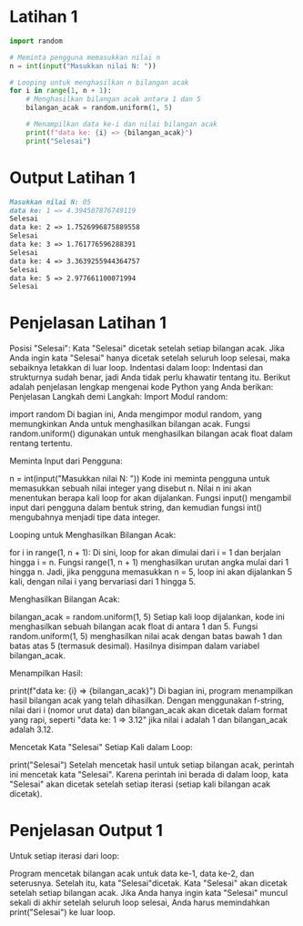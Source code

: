 # Latihan 1
```python
import random

# Meminta pengguna memasukkan nilai n
n = int(input("Masukkan nilai N: "))

# Looping untuk menghasilkan n bilangan acak
for i in range(1, n + 1):
    # Menghasilkan bilangan acak antara 1 dan 5
    bilangan_acak = random.uniform(1, 5)

    # Menampilkan data ke-i dan nilai bilangan acak
    print(f"data ke: {i} => {bilangan_acak}")
    print("Selesai")
```
# Output Latihan 1
````markdown
Masukkan nilai N: 05
data ke: 1 => 4.394507876749119
Selesai
data ke: 2 => 1.7526996875889558
Selesai
data ke: 3 => 1.761776596288391
Selesai
data ke: 4 => 3.3639255944364757
Selesai
data ke: 5 => 2.977661100071994
Selesai
````

# Penjelasan Latihan 1
Posisi "Selesai": Kata "Selesai" dicetak setelah setiap bilangan acak. Jika Anda ingin kata "Selesai" hanya dicetak setelah seluruh loop selesai, maka sebaiknya letakkan di luar loop.
Indentasi dalam loop: Indentasi dan strukturnya sudah benar, jadi Anda tidak perlu khawatir tentang itu. Berikut adalah penjelasan lengkap mengenai kode Python yang Anda berikan:
Penjelasan Langkah demi Langkah:
Import Modul random:

import random
Di bagian ini, Anda mengimpor modul random, yang memungkinkan Anda untuk menghasilkan bilangan acak. Fungsi random.uniform() digunakan untuk menghasilkan bilangan acak float dalam rentang tertentu.

Meminta Input dari Pengguna:

n = int(input("Masukkan nilai N: "))
Kode ini meminta pengguna untuk memasukkan sebuah nilai integer yang disebut n. Nilai n ini akan menentukan berapa kali loop for akan dijalankan. Fungsi input() mengambil input dari pengguna dalam bentuk string, dan kemudian fungsi int() mengubahnya menjadi tipe data integer.

Looping untuk Menghasilkan Bilangan Acak:

for i in range(1, n + 1):
Di sini, loop for akan dimulai dari i = 1 dan berjalan hingga i = n. Fungsi range(1, n + 1) menghasilkan urutan angka mulai dari 1 hingga n. Jadi, jika pengguna memasukkan n = 5, loop ini akan dijalankan 5 kali, dengan nilai i yang bervariasi dari 1 hingga 5.

Menghasilkan Bilangan Acak:

bilangan_acak = random.uniform(1, 5)
Setiap kali loop dijalankan, kode ini menghasilkan sebuah bilangan acak float di antara 1 dan 5. Fungsi random.uniform(1, 5) menghasilkan nilai acak dengan batas bawah 1 dan batas atas 5 (termasuk desimal). Hasilnya disimpan dalam variabel bilangan_acak.

Menampilkan Hasil:

print(f"data ke: {i} => {bilangan_acak}")
Di bagian ini, program menampilkan hasil bilangan acak yang telah dihasilkan. Dengan menggunakan f-string, nilai dari i (nomor urut data) dan bilangan_acak akan dicetak dalam format yang rapi, seperti "data ke: 1 => 3.12" jika nilai i adalah 1 dan bilangan_acak adalah 3.12.

Mencetak Kata "Selesai" Setiap Kali dalam Loop:

print("Selesai")
Setelah mencetak hasil untuk setiap bilangan acak, perintah ini mencetak kata "Selesai". Karena perintah ini berada di dalam loop, kata "Selesai" akan dicetak setelah setiap iterasi (setiap kali bilangan acak dicetak).

# Penjelasan Output 1
Untuk setiap iterasi dari loop:

Program mencetak bilangan acak untuk data ke-1, data ke-2, dan seterusnya.
Setelah itu, kata "Selesai"dicetak.
Kata "Selesai" akan dicetak setelah setiap bilangan acak. Jika Anda hanya ingin kata "Selesai" muncul sekali di akhir setelah seluruh loop selesai, Anda harus memindahkan print("Selesai") ke luar loop.
